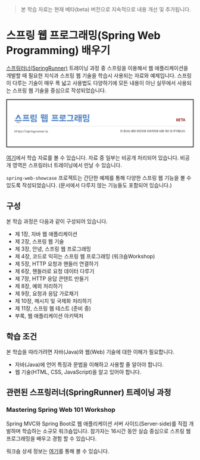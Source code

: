 > 본 학습 자료는 현재 베타(beta) 버전으로 지속적으로 내용 개선 및 추가됩니다.

# 스프링 웹 프로그래밍(Spring Web Programming) 배우기
[스프링러너(SpringRunner)](https://springrunner.io) 트레이닝 과정 중 스프링을 이용해서 웹 애플리케이션을 개발할 때 필요한 지식과 스프링 웹 기술을 학습시 사용되는 자료와 예제입니다. 스프링이 다루는 기술이 매우 폭 넓고 사용법도 다양하기에 모든 내용이 아닌 실무에서 사용되는 스프링 웹 기술을 중심으로 작성되었습니다.

<p align="center">
  <img width="640px" src=".README/spring-web-programming.jpg">
</p>

[여기](https://drive.google.com/open?id=15wK2sZm0XaWiRsnsZV7nrJd7rTHQiRQk)에서 학습 자료를 볼 수 있습니다. 자료 중 일부는 비공개 처리되어 있습니다. 비공개 영역은 스프링러너 트레이닝에서 만날 수 있습니다.

`spring-web-showcase` 프로젝트는 간단한 예제를 통해 다양한 스프링 웹 기능을 볼 수 있도록 작성되었습니다. (문서에서 다루지 않는 기능들도 포함되어 있습니다.)

## 구성
본 학습 과정은 다음과 같이 구성되어 있습니다.

* 제 1장, 자바 웹 애플리케이션
* 제 2장, 스프링 웹 기술
* 제 3장, 안녕, 스프링 웹 프로그래밍
* 제 4장, 코드로 익히는 스프링 웹 프로그래밍 (워크숍Workshop)
* 제 5장, HTTP 요청과 핸들러 연결하기
* 제 6장, 핸들러로 요청 데이터 다루기
* 제 7장, HTTP 응답 콘텐트 만들기
* 제 8장, 예외 처리하기
* 제 9장, 요청과 응답 가로채기
* 제 10장, 메시지 및 국제화 처리하기
* 제 11장, 스프링 웹 테스트 (준비 중)
* 부록, 웹 애플리케이션 아키텍처

## 학습 조건
본 학습을 따라가려면 자바(Java)와 웹(Web) 기술에 대한 이해가 필요합니다.

* 자바(Java)에 언어 특징과 문법을 이해하고 사용할 줄 알아야 합니다.
* 웹 기술(HTML, CSS, JavaScript)을 알고 있어야 합니다.

## 관련된 스프링러너(SpringRunner) 트레이닝 과정

### Mastering Spring Web 101 Workshop

Spring MVC와 Spring Boot로 웹 애플리케이션 서버 사이드(Server-side)를 직접 개발하며 학습하는 소규모 워크숍입니다. 참가자는 16시간 동안 실습 중심으로 스프링 웹 프로그래밍을 배우고 경험 할 수 있습니다.

워크숍 상세 정보는 [여기](https://springrunner.io/training/mastering-spring-web-101-workshop/)를 통해 볼 수 있습니다.